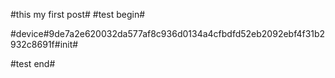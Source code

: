 #this my first post#
#test begin#

#device#9de7a2e620032da577af8c936d0134a4cfbdfd52eb2092ebf4f31b2932c8691f#init#

#test end#
